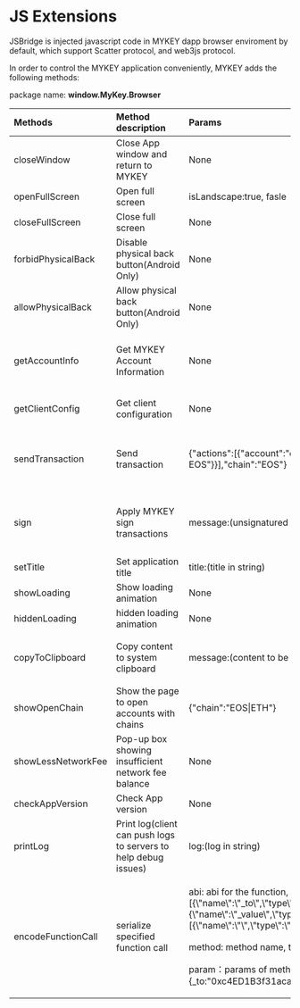 # JS Extensions

JSBridge is injected javascript code in MYKEY dapp browser enviroment by default, which support Scatter protocol, and web3js protocol.

In order to control the MYKEY application conveniently, MYKEY adds the following methods:

package name: **window.MyKey.Browser**

<table>
  <thead>
    <tr>
      <th style="text-align:left">Methods</th>
      <th style="text-align:left">Method description</th>
      <th style="text-align:left">Params</th>
      <th style="text-align:left">Response</th>
    </tr>
  </thead>
  <tbody>
    <tr>
      <td style="text-align:left">closeWindow</td>
      <td style="text-align:left">Close App window and return to MYKEY</td>
      <td style="text-align:left">None</td>
      <td style="text-align:left">None</td>
    </tr>
    <tr>
      <td style="text-align:left">openFullScreen</td>
      <td style="text-align:left">Open full screen</td>
      <td style="text-align:left">isLandscape:true, fasle</td>
      <td style="text-align:left">None</td>
    </tr>
    <tr>
      <td style="text-align:left">closeFullScreen</td>
      <td style="text-align:left">Close full screen</td>
      <td style="text-align:left">None</td>
      <td style="text-align:left">None</td>
    </tr>
    <tr>
      <td style="text-align:left">forbidPhysicalBack</td>
      <td style="text-align:left">Disable physical back button(Android Only)</td>
      <td style="text-align:left">None</td>
      <td style="text-align:left">None</td>
    </tr>
    <tr>
      <td style="text-align:left">allowPhysicalBack</td>
      <td style="text-align:left">Allow physical back button(Android Only)</td>
      <td style="text-align:left">None</td>
      <td style="text-align:left">None</td>
    </tr>
    <tr>
      <td style="text-align:left">getAccountInfo</td>
      <td style="text-align:left">Get MYKEY Account Information</td>
      <td style="text-align:left">None</td>
      <td style="text-align:left">{&quot;id&quot;:&quot;MYKEY UUID&quot;,&quot;accountName&quot;:&quot;Nickname
        in MYKEY&quot;,&quot;chainInfoList&quot;:[{&quot;chain&quot;:&quot;EOS&quot;,&quot;account&quot;:&quot;&quot;}],&quot;operationKeys&quot;:[&quot;Three
        operation keys&quot;,&quot;&quot;,&quot;&quot;]}</td>
    </tr>
    <tr>
      <td style="text-align:left">getClientConfig</td>
      <td style="text-align:left">Get client configuration</td>
      <td style="text-align:left">None</td>
      <td style="text-align:left">{&quot;currency&quot;:&quot;CNY|USD&quot;,&quot;locale&quot;:&quot;zh-CN|en-US|ko-KR|ja-JP&quot;,&quot;userAgent&quot;:&quot;&quot;,&quot;recaptchaUserKey&quot;:&quot;&quot;}</td>
    </tr>
    <tr>
      <td style="text-align:left">sendTransaction</td>
      <td style="text-align:left">Send transaction</td>
      <td style="text-align:left">{&quot;actions&quot;:[{&quot;account&quot;:&quot;eosio&quot;,&quot;name&quot;:&quot;buyram&quot;,&quot;data&quot;:{&quot;payer&quot;:&quot;&quot;,&quot;receiver&quot;:&quot;&quot;,&quot;quant&quot;:&quot;1.0000
        EOS&quot;}}],&quot;chain&quot;:&quot;EOS&quot;}</td>
      <td style="text-align:left">
        <p>return promise object</p>
        <p>result:{&quot;errorCode&quot;:0,&quot;errorMsg&quot;:&quot;&quot;,&quot;data&quot;:{&quot;transactionId&quot;:&quot;&quot;,&quot;signature&quot;:&quot;&quot;}}</p>
      </td>
    </tr>
    <tr>
      <td style="text-align:left">sign</td>
      <td style="text-align:left">Apply MYKEY sign transactions</td>
      <td style="text-align:left">message:(unsignatured data in string)</td>
      <td style="text-align:left">
        <p>return promise object</p>
        <p>result:{&quot;errorCode&quot;:0,&quot;errorMsg&quot;:&quot;&quot;,&quot;data&quot;:{&quot;signature&quot;:&quot;&quot;}}</p>
      </td>
    </tr>
    <tr>
      <td style="text-align:left">setTitle</td>
      <td style="text-align:left">Set application title</td>
      <td style="text-align:left">title:(title in string)</td>
      <td style="text-align:left">None</td>
    </tr>
    <tr>
      <td style="text-align:left">showLoading</td>
      <td style="text-align:left">Show loading animation</td>
      <td style="text-align:left">None</td>
      <td style="text-align:left">None</td>
    </tr>
    <tr>
      <td style="text-align:left">hiddenLoading</td>
      <td style="text-align:left">hidden loading animation</td>
      <td style="text-align:left">None</td>
      <td style="text-align:left">None</td>
    </tr>
    <tr>
      <td style="text-align:left">copyToClipboard</td>
      <td style="text-align:left">Copy content to system clipboard</td>
      <td style="text-align:left">message:(content to be copied in string)</td>
      <td style="text-align:left">
        <p>return promise object</p>
        <p>result:{&quot;errorCode&quot;:0,&quot;errorMsg&quot;:&quot;&quot;}</p>
      </td>
    </tr>
    <tr>
      <td style="text-align:left">showOpenChain</td>
      <td style="text-align:left">Show the page to open accounts with chains</td>
      <td style="text-align:left">{&quot;chain&quot;:&quot;EOS|ETH&quot;}</td>
      <td style="text-align:left">None</td>
    </tr>
    <tr>
      <td style="text-align:left">showLessNetworkFee</td>
      <td style="text-align:left">Pop-up box showing insufficient network fee balance</td>
      <td style="text-align:left">None</td>
      <td style="text-align:left">None</td>
    </tr>
    <tr>
      <td style="text-align:left">checkAppVersion</td>
      <td style="text-align:left">Check App version</td>
      <td style="text-align:left">None</td>
      <td style="text-align:left">None</td>
    </tr>
    <tr>
      <td style="text-align:left">printLog</td>
      <td style="text-align:left">Print log(client can push logs to servers to help debug issues)</td>
      <td
      style="text-align:left">log:(log in string)</td>
        <td style="text-align:left">None</td>
    </tr>
    <tr>
      <td style="text-align:left">encodeFunctionCall</td>
      <td style="text-align:left">serialize specified function call</td>
      <td style="text-align:left">
        <p>abi: abi for the function, type string, eg:&quot;[{\&quot;constant\&quot;:false,\&quot;inputs\&quot;:[{\&quot;name\&quot;:\&quot;_to\&quot;,\&quot;type\&quot;:\&quot;address\&quot;},{\&quot;name\&quot;:\&quot;_value\&quot;,\&quot;type\&quot;:\&quot;uint256\&quot;}],\&quot;name\&quot;:\&quot;transfer\&quot;,\&quot;outputs\&quot;:[{\&quot;name\&quot;:\&quot;\&quot;,\&quot;type\&quot;:\&quot;bool\&quot;}],\&quot;payable\&quot;:false,\&quot;stateMutability\&quot;:\&quot;nonpayable\&quot;,\&quot;type\&quot;:\&quot;function\&quot;}]&quot;</p>
        <p>method: method name, type string, eg:transfer&#x3002;</p>
        <p>param&#xFF1A;params of method, eg:{_to:&quot;0xc4ED1B3f31acadbE3c14B20fA766B6C4B1FAB208&quot;,_value:&quot;20000000000000000000&quot;}</p>
      </td>
      <td style="text-align:left">
        <p>return promise object</p>
        <p>result:{&quot;errorCode&quot;:0,&quot;errorMsg&quot;:&quot;&quot;,&quot;data&quot;:&quot;[serialized
          string]&quot;}</p>
      </td>
    </tr>
  </tbody>
</table>